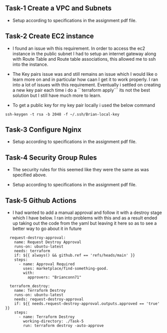 

## Task-1 Create a VPC and Subnets

- Setup according to specifications in the assignment pdf file.

## Task-2 Create EC2 instance

- I found an issue wih this requirement. In order to access the ec2 instance in the public subnet I had to setup an internet gateway along with Route Table and Route table associations, this allowed me to ssh into the instance.

- The Key pairs issue was and still remains an issue which I would like o learn more on and in particular how caan I get it to work properly. I ran into a lot of issues with this requirement. Eventually i settled on creating a new key pair each time i do a `` terraform apply``` its not the best solution but I still have much more to learn.

- To get a public key for my key pair locally i used the below command
```
ssh-keygen -t rsa -b 2048 -f ~/.ssh/Brian-local-key 
```

## Task-3 Configure Nginx

- Setup according to specifications in the assignment pdf file.

## Task-4 Security Group Rules

- The security rules for this seemed like they were the same as was specified above.

- Setup according to specifications in the assignment pdf file.

## Task-5 Github Actions

- I had wanted to add a manual approval and follow it with a destroy stage which I have below. I ran into problems with this and as a result ended up taking out the code from the yaml but leaving it here so as to see a better way to go about it in future

```
  request-destroy-approval: 
    name: Request Destroy Approval
    runs-on: ubuntu-latest
    needs: terraform
    if: ${{ always() && github.ref == 'refs/heads/main' }} 
    steps:
      - name: Approval Required
        uses: marketplace/find-something-good.
        with:
          approvers: "Brianconn71"

  terraform_destroy:
    name: Terraform Destroy
    runs-on: ubuntu-latest
    needs: request-destroy-approval
    if: ${{ needs.request-destroy-approval.outputs.approved == 'true' }}
    steps:
      - name: Terraform Destroy
        working-directory: ./Task-5
        run: terraform destroy -auto-approve
```
